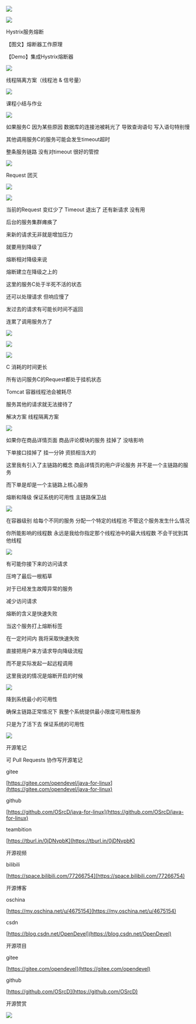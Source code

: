 ![](https://tcs.teambition.net/storage/31218078093cf706bbcf69447ea6dfc947e1?Signature=eyJhbGciOiJIUzI1NiIsInR5cCI6IkpXVCJ9.eyJBcHBJRCI6IjU5Mzc3MGZmODM5NjMyMDAyZTAzNThmMSIsIl9hcHBJZCI6IjU5Mzc3MGZmODM5NjMyMDAyZTAzNThmMSIsIl9vcmdhbml6YXRpb25JZCI6IiIsImV4cCI6MTYxMjA3MDQ5MywiaWF0IjoxNjExNDY1NjkzLCJyZXNvdXJjZSI6Ii9zdG9yYWdlLzMxMjE4MDc4MDkzY2Y3MDZiYmNmNjk0NDdlYTZkZmM5NDdlMSJ9.CTwDO27KloQeYLetBXDrsajWSHf9MvSSL02pczT7yH0&download=image.png "")

![](https://tcs.teambition.net/storage/31210c239b0b9e4ac6e9f8ff60b2c4471d3b?Signature=eyJhbGciOiJIUzI1NiIsInR5cCI6IkpXVCJ9.eyJBcHBJRCI6IjU5Mzc3MGZmODM5NjMyMDAyZTAzNThmMSIsIl9hcHBJZCI6IjU5Mzc3MGZmODM5NjMyMDAyZTAzNThmMSIsIl9vcmdhbml6YXRpb25JZCI6IiIsImV4cCI6MTYxMjA3MDQ5MywiaWF0IjoxNjExNDY1NjkzLCJyZXNvdXJjZSI6Ii9zdG9yYWdlLzMxMjEwYzIzOWIwYjllNGFjNmU5ZjhmZjYwYjJjNDQ3MWQzYiJ9.TdXh9MKJ9mVxH30KbyA6iBzNyh38m3VqPHwAHbwO958&download=image.png "")

Hystrix服务熔断

【图文】熔断器工作原理

【Demo】集成Hystrix熔断器

![](https://tcs.teambition.net/storage/3121c8123f166df2862d346f86f5370dc484?Signature=eyJhbGciOiJIUzI1NiIsInR5cCI6IkpXVCJ9.eyJBcHBJRCI6IjU5Mzc3MGZmODM5NjMyMDAyZTAzNThmMSIsIl9hcHBJZCI6IjU5Mzc3MGZmODM5NjMyMDAyZTAzNThmMSIsIl9vcmdhbml6YXRpb25JZCI6IiIsImV4cCI6MTYxMjA3MDQ5MywiaWF0IjoxNjExNDY1NjkzLCJyZXNvdXJjZSI6Ii9zdG9yYWdlLzMxMjFjODEyM2YxNjZkZjI4NjJkMzQ2Zjg2ZjUzNzBkYzQ4NCJ9.4-kKp2ZuV5oYR5z78IcKrQyFQbqRc6-mTCNX09zxpls&download=image.png "")

线程隔离方案（线程池 & 信号量）

![](https://tcs.teambition.net/storage/31214a9afb3b439ce9e434b67d4605d8de9c?Signature=eyJhbGciOiJIUzI1NiIsInR5cCI6IkpXVCJ9.eyJBcHBJRCI6IjU5Mzc3MGZmODM5NjMyMDAyZTAzNThmMSIsIl9hcHBJZCI6IjU5Mzc3MGZmODM5NjMyMDAyZTAzNThmMSIsIl9vcmdhbml6YXRpb25JZCI6IiIsImV4cCI6MTYxMjA3MDQ5MywiaWF0IjoxNjExNDY1NjkzLCJyZXNvdXJjZSI6Ii9zdG9yYWdlLzMxMjE0YTlhZmIzYjQzOWNlOWU0MzRiNjdkNDYwNWQ4ZGU5YyJ9.MmfTV0C-x05pyQfo5pZMsOtTF-Ic_zxMNHwY3P101KI&download=image.png "")

课程小结与作业

![](https://tcs.teambition.net/storage/312181ab816be06424bdbf3ff84923338f63?Signature=eyJhbGciOiJIUzI1NiIsInR5cCI6IkpXVCJ9.eyJBcHBJRCI6IjU5Mzc3MGZmODM5NjMyMDAyZTAzNThmMSIsIl9hcHBJZCI6IjU5Mzc3MGZmODM5NjMyMDAyZTAzNThmMSIsIl9vcmdhbml6YXRpb25JZCI6IiIsImV4cCI6MTYxMjA3MDQ5MywiaWF0IjoxNjExNDY1NjkzLCJyZXNvdXJjZSI6Ii9zdG9yYWdlLzMxMjE4MWFiODE2YmUwNjQyNGJkYmYzZmY4NDkyMzMzOGY2MyJ9.MgcsHttHQpwI9RQ-n8Gwq7zb26gqnOS7ber3ArZvWjE&download=image.png "")

如果服务C 因为某些原因 数据库的连接池被耗光了 导致查询语句 写入语句特别慢

其他调用服务C的服务可能会发生timeout超时



整条服务链路 没有对timeout 很好的管控



![](https://tcs.teambition.net/storage/31218c072942c577e3545c4ab68d41252a0c?Signature=eyJhbGciOiJIUzI1NiIsInR5cCI6IkpXVCJ9.eyJBcHBJRCI6IjU5Mzc3MGZmODM5NjMyMDAyZTAzNThmMSIsIl9hcHBJZCI6IjU5Mzc3MGZmODM5NjMyMDAyZTAzNThmMSIsIl9vcmdhbml6YXRpb25JZCI6IiIsImV4cCI6MTYxMjA3MDQ5MywiaWF0IjoxNjExNDY1NjkzLCJyZXNvdXJjZSI6Ii9zdG9yYWdlLzMxMjE4YzA3Mjk0MmM1NzdlMzU0NWM0YWI2OGQ0MTI1MmEwYyJ9.Wu2KDYsOUO0_Ai10EouF0IblpLsfbA5Cx5zSexTceUU&download=%E6%9C%AA%E6%A0%87%E9%A2%98-1.png "")

Request 团灭

![](https://tcs.teambition.net/storage/31214ec9b122b3c4f27e446c5a9b60d39345?Signature=eyJhbGciOiJIUzI1NiIsInR5cCI6IkpXVCJ9.eyJBcHBJRCI6IjU5Mzc3MGZmODM5NjMyMDAyZTAzNThmMSIsIl9hcHBJZCI6IjU5Mzc3MGZmODM5NjMyMDAyZTAzNThmMSIsIl9vcmdhbml6YXRpb25JZCI6IiIsImV4cCI6MTYxMjA3MDQ5MywiaWF0IjoxNjExNDY1NjkzLCJyZXNvdXJjZSI6Ii9zdG9yYWdlLzMxMjE0ZWM5YjEyMmIzYzRmMjdlNDQ2YzVhOWI2MGQzOTM0NSJ9.VPgsaeHn6hNuTxq0eyLJL8vmxTrgoj-HbMgDN6B7R18&download=image.png "")

![](https://tcs.teambition.net/storage/3121f35d4441a60d06d21c5c49afa0138abe?Signature=eyJhbGciOiJIUzI1NiIsInR5cCI6IkpXVCJ9.eyJBcHBJRCI6IjU5Mzc3MGZmODM5NjMyMDAyZTAzNThmMSIsIl9hcHBJZCI6IjU5Mzc3MGZmODM5NjMyMDAyZTAzNThmMSIsIl9vcmdhbml6YXRpb25JZCI6IiIsImV4cCI6MTYxMjA3MDQ5MywiaWF0IjoxNjExNDY1NjkzLCJyZXNvdXJjZSI6Ii9zdG9yYWdlLzMxMjFmMzVkNDQ0MWE2MGQwNmQyMWM1YzQ5YWZhMDEzOGFiZSJ9.S7O1P0gIR4SbAw7W81VDSXZBQL_-MzMxQFQ4VYohpTA&download=image.png "")

当前的Request 变红少了 Timeout 退出了 还有新请求 没有用

后台的服务集群瘫痪了

来新的请求无非就是增加压力

就要用到降级了

熔断相对降级来说 

熔断建立在降级之上的





这里的服务C处于半死不活的状态 

还可以处理请求 但响应慢了

发过去的请求有可能长时间不返回

连累了调用服务方了

![](https://tcs.teambition.net/storage/3121443a9f47442f3cbc4074634579adc3db?Signature=eyJhbGciOiJIUzI1NiIsInR5cCI6IkpXVCJ9.eyJBcHBJRCI6IjU5Mzc3MGZmODM5NjMyMDAyZTAzNThmMSIsIl9hcHBJZCI6IjU5Mzc3MGZmODM5NjMyMDAyZTAzNThmMSIsIl9vcmdhbml6YXRpb25JZCI6IiIsImV4cCI6MTYxMjA3MDQ5MywiaWF0IjoxNjExNDY1NjkzLCJyZXNvdXJjZSI6Ii9zdG9yYWdlLzMxMjE0NDNhOWY0NzQ0MmYzY2JjNDA3NDYzNDU3OWFkYzNkYiJ9.F2vk5i789T2cWpQdiFD7vKRsz9Ls0ClqOI_kP_tvXvo&download=%E6%9C%AA%E6%A0%87%E9%A2%98-1.png "")



![](https://tcs.teambition.net/storage/3121c7a6dc31549d432a87b1c037e4879997?Signature=eyJhbGciOiJIUzI1NiIsInR5cCI6IkpXVCJ9.eyJBcHBJRCI6IjU5Mzc3MGZmODM5NjMyMDAyZTAzNThmMSIsIl9hcHBJZCI6IjU5Mzc3MGZmODM5NjMyMDAyZTAzNThmMSIsIl9vcmdhbml6YXRpb25JZCI6IiIsImV4cCI6MTYxMjA3MDQ5MywiaWF0IjoxNjExNDY1NjkzLCJyZXNvdXJjZSI6Ii9zdG9yYWdlLzMxMjFjN2E2ZGMzMTU0OWQ0MzJhODdiMWMwMzdlNDg3OTk5NyJ9.jIttBBT8iaSnPM8jWQJkNHL8I3S8nMKX9oPH69jU1VU&download=image.png "")

![](https://tcs.teambition.net/storage/3121c34c840404051d5eff264812b79d1751?Signature=eyJhbGciOiJIUzI1NiIsInR5cCI6IkpXVCJ9.eyJBcHBJRCI6IjU5Mzc3MGZmODM5NjMyMDAyZTAzNThmMSIsIl9hcHBJZCI6IjU5Mzc3MGZmODM5NjMyMDAyZTAzNThmMSIsIl9vcmdhbml6YXRpb25JZCI6IiIsImV4cCI6MTYxMjA3MDQ5MywiaWF0IjoxNjExNDY1NjkzLCJyZXNvdXJjZSI6Ii9zdG9yYWdlLzMxMjFjMzRjODQwNDA0MDUxZDVlZmYyNjQ4MTJiNzlkMTc1MSJ9._E7ZvgGod9M1_uDlxOab3o8K465HwdfomPQe-gaIU3w&download=image.png "")

C 消耗的时间更长

所有访问服务C的Request都处于挂机状态

Tomcat 容器线程池会被耗尽

服务其他的请求就无法接待了



解决方案 线程隔离方案



![](https://tcs.teambition.net/storage/3121382bd6b52a96e43496a443ff35e106a5?Signature=eyJhbGciOiJIUzI1NiIsInR5cCI6IkpXVCJ9.eyJBcHBJRCI6IjU5Mzc3MGZmODM5NjMyMDAyZTAzNThmMSIsIl9hcHBJZCI6IjU5Mzc3MGZmODM5NjMyMDAyZTAzNThmMSIsIl9vcmdhbml6YXRpb25JZCI6IiIsImV4cCI6MTYxMjA3MDQ5MywiaWF0IjoxNjExNDY1NjkzLCJyZXNvdXJjZSI6Ii9zdG9yYWdlLzMxMjEzODJiZDZiNTJhOTZlNDM0OTZhNDQzZmYzNWUxMDZhNSJ9.lcaMp7G2_V13qkTaJHY9Tyfw0JpXJiaWHIQV6lPBRZk&download=%E6%9C%AA%E6%A0%87%E9%A2%98-1.png "")

如果你在商品详情页面 商品评论模块的服务 挂掉了 没啥影响

下单接口挂掉了 挂一分钟 资损相当大的 



 这里我有引入了主链路的概念 商品详情页的用户评论服务 并不是一个主链路的服务

而下单是却是一个主链路上核心服务 

熔断和降级 保证系统的可用性 主链路保卫战



![](https://tcs.teambition.net/storage/31218605b4d6bf58f0249440e8cbc5936b47?Signature=eyJhbGciOiJIUzI1NiIsInR5cCI6IkpXVCJ9.eyJBcHBJRCI6IjU5Mzc3MGZmODM5NjMyMDAyZTAzNThmMSIsIl9hcHBJZCI6IjU5Mzc3MGZmODM5NjMyMDAyZTAzNThmMSIsIl9vcmdhbml6YXRpb25JZCI6IiIsImV4cCI6MTYxMjA3MDQ5MywiaWF0IjoxNjExNDY1NjkzLCJyZXNvdXJjZSI6Ii9zdG9yYWdlLzMxMjE4NjA1YjRkNmJmNThmMDI0OTQ0MGU4Y2JjNTkzNmI0NyJ9.HY3BMWfE1vx9cmuwleWILBKdBjr-BZMTOU9LOlrHXL0&download=image.png "")

在容器级别 给每个不同的服务  分配一个特定的线程池 不管这个服务发生什么情况

你所能影响的线程数 永远是我给你指定那个线程池中的最大线程数 不会干扰到其他线程

![](https://tcs.teambition.net/storage/3121700f4ad914b05299645af79378678ade?Signature=eyJhbGciOiJIUzI1NiIsInR5cCI6IkpXVCJ9.eyJBcHBJRCI6IjU5Mzc3MGZmODM5NjMyMDAyZTAzNThmMSIsIl9hcHBJZCI6IjU5Mzc3MGZmODM5NjMyMDAyZTAzNThmMSIsIl9vcmdhbml6YXRpb25JZCI6IiIsImV4cCI6MTYxMjA3MDQ5MywiaWF0IjoxNjExNDY1NjkzLCJyZXNvdXJjZSI6Ii9zdG9yYWdlLzMxMjE3MDBmNGFkOTE0YjA1Mjk5NjQ1YWY3OTM3ODY3OGFkZSJ9.ZWTjZjjMLg4aHL-d6rHSCPWJevOLoAXpRfW5VYUVQio&download=image.png "")

有可能你接下来的访问请求

压垮了最后一根稻草

对于已经发生故障异常的服务 

减少访问请求

熔断的含义是快速失败

当这个服务打上熔断标签

在一定时间内 我将采取快速失败

直接把用户来方请求导向降级流程

而不是实际发起一起远程调用

这里我说的情况是熔断开启的时候

![](https://tcs.teambition.net/storage/3121bd1b622f03485ffb3a760a34de7876d7?Signature=eyJhbGciOiJIUzI1NiIsInR5cCI6IkpXVCJ9.eyJBcHBJRCI6IjU5Mzc3MGZmODM5NjMyMDAyZTAzNThmMSIsIl9hcHBJZCI6IjU5Mzc3MGZmODM5NjMyMDAyZTAzNThmMSIsIl9vcmdhbml6YXRpb25JZCI6IiIsImV4cCI6MTYxMjA3MDQ5MywiaWF0IjoxNjExNDY1NjkzLCJyZXNvdXJjZSI6Ii9zdG9yYWdlLzMxMjFiZDFiNjIyZjAzNDg1ZmZiM2E3NjBhMzRkZTc4NzZkNyJ9.8GPjkrEdskENTmcuRgdzIuUDP78KZrscRECMDwPgkCo&download=%E6%9C%AA%E6%A0%87%E9%A2%98-1.png "")

降到系统最小的可用性

确保主链路正常情况下  我整个系统提供最小限度可用性服务

只是为了活下去 保证系统的可用性

![](https://tcs.teambition.net/storage/312150862b2d8d6978dd2c8c2637247ab619?Signature=eyJhbGciOiJIUzI1NiIsInR5cCI6IkpXVCJ9.eyJBcHBJRCI6IjU5Mzc3MGZmODM5NjMyMDAyZTAzNThmMSIsIl9hcHBJZCI6IjU5Mzc3MGZmODM5NjMyMDAyZTAzNThmMSIsIl9vcmdhbml6YXRpb25JZCI6IiIsImV4cCI6MTYxMjA3MDQ5MywiaWF0IjoxNjExNDY1NjkzLCJyZXNvdXJjZSI6Ii9zdG9yYWdlLzMxMjE1MDg2MmIyZDhkNjk3OGRkMmM4YzI2MzcyNDdhYjYxOSJ9.5GZWdbrWISgLIJKBpFfxocCe6vlUsudeqvTCOV2nSeU&download=%E6%9C%AA%E6%A0%87%E9%A2%98-1.png "")



























开源笔记

可 Pull Requests 协作写开源笔记

gitee

[https://gitee.com/opendevel/java-for-linux](https://gitee.com/opendevel/java-for-linux)

github

[https://github.com/OSrcD/java-for-linux](https://github.com/OSrcD/java-for-linux)

teambition

[https://tburl.in/0jDNvpbK](https://tburl.in/0jDNvpbK)

开源视频

bilibili

[https://space.bilibili.com/77266754](https://space.bilibili.com/77266754)

开源博客

oschina

[https://my.oschina.net/u/4675154](https://my.oschina.net/u/4675154)

csdn

[https://blog.csdn.net/OpenDevel](https://blog.csdn.net/OpenDevel)

开源项目

gitee

[https://gitee.com/opendevel](https://gitee.com/opendevel)

github

[https://github.com/OSrcD](https://github.com/OSrcD)

开源赞赏

![](https://tcs.teambition.net/storage/3121aed56e96d914e1046f3b498b493ce232?Signature=eyJhbGciOiJIUzI1NiIsInR5cCI6IkpXVCJ9.eyJBcHBJRCI6IjU5Mzc3MGZmODM5NjMyMDAyZTAzNThmMSIsIl9hcHBJZCI6IjU5Mzc3MGZmODM5NjMyMDAyZTAzNThmMSIsIl9vcmdhbml6YXRpb25JZCI6IiIsImV4cCI6MTYxMjA3MDQ5MywiaWF0IjoxNjExNDY1NjkzLCJyZXNvdXJjZSI6Ii9zdG9yYWdlLzMxMjFhZWQ1NmU5NmQ5MTRlMTA0NmYzYjQ5OGI0OTNjZTIzMiJ9.hGBcAYZbYHZPNk_RDTTTKRAB2KnqD14Y_HLmGpSfZZA&download=image.png "")

